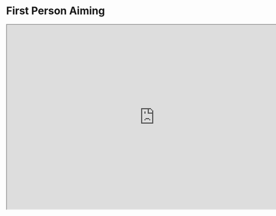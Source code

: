 # First Person Aiming

<p><iframe title="YouTube video player" src="https://www.youtube.com/embed/XQPkHPlLk5w?si=Fr6ZhsKTeK5x5juO" width="800" height="500" allowfullscreen="allowfullscreen" allow="accelerometer; autoplay; clipboard-write; encrypted-media; gyroscope; picture-in-picture; web-share"></iframe></p>